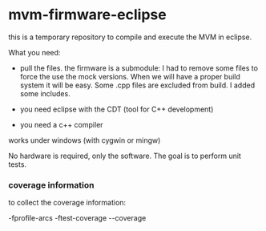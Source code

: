 # mvm-firmware-eclipse

this is a temporary repository to compile and execute the MVM in eclipse. 

What you  need:

* pull the files. the firmware is a submodule: I had to remove some files to force the use the mock versions. 
When we will have a proper build system it will be easy. Some .cpp files are excluded from build. I added some includes.


* you need eclipse with the CDT (tool for C++ development) 

* you need a c++ compiler


works under windows (with cygwin or  mingw) 

No hardware is required, only the  software. The goal is to perform unit tests.

### coverage information

to collect the coverage information:

-fprofile-arcs -ftest-coverage --coverage  